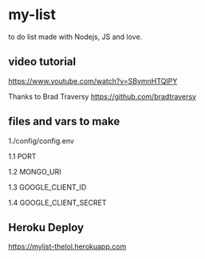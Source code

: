 # my-list
to do list made with Nodejs, JS and love.

## video tutorial
https://www.youtube.com/watch?v=SBvmnHTQIPY

Thanks to Brad Traversy <https://github.com/bradtraversy>

## files and vars to make
1./config/config.env

1.1 PORT

1.2 MONGO_URI

1.3 GOOGLE_CLIENT_ID

1.4 GOOGLE_CLIENT_SECRET

## Heroku Deploy
https://mylist-thelol.herokuapp.com